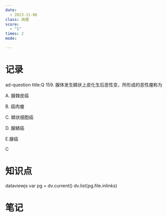 ```yaml
---
date:
  - 2023-11-06
class: 病理
score:
  - "1"
times: 2
mode:

---
```



记录
==
ad-question
title:Q
159. 腺体发生鳞状上皮化生后恶性变，所形成的恶性瘤称为

A. 腺棘皮癌

B. 癌肉瘤

C. 鳞状细胞癌

D. 腺鳞癌

E.腺癌



C


知识点
==
dataviewjs
var pg = dv.current()
dv.list(pg.file.inlinks)


笔记
==